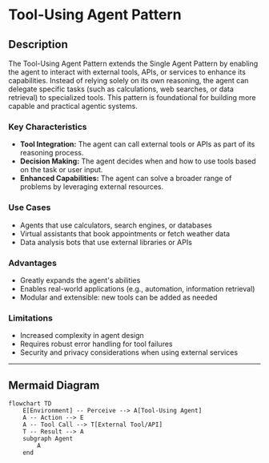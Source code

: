 # Tool-Using Agent Pattern

## Description

The Tool-Using Agent Pattern extends the Single Agent Pattern by enabling the agent to interact with external tools, APIs, or services to enhance its capabilities. Instead of relying solely on its own reasoning, the agent can delegate specific tasks (such as calculations, web searches, or data retrieval) to specialized tools. This pattern is foundational for building more capable and practical agentic systems.

### Key Characteristics

- **Tool Integration:** The agent can call external tools or APIs as part of its reasoning process.
- **Decision Making:** The agent decides when and how to use tools based on the task or user input.
- **Enhanced Capabilities:** The agent can solve a broader range of problems by leveraging external resources.

### Use Cases

- Agents that use calculators, search engines, or databases
- Virtual assistants that book appointments or fetch weather data
- Data analysis bots that use external libraries or APIs

### Advantages

- Greatly expands the agent's abilities
- Enables real-world applications (e.g., automation, information retrieval)
- Modular and extensible: new tools can be added as needed

### Limitations

- Increased complexity in agent design
- Requires robust error handling for tool failures
- Security and privacy considerations when using external services

---

## Mermaid Diagram

```mermaid
flowchart TD
    E[Environment] -- Perceive --> A[Tool-Using Agent]
    A -- Action --> E
    A -- Tool Call --> T[External Tool/API]
    T -- Result --> A
    subgraph Agent
        A
    end
```
